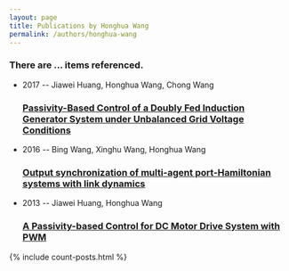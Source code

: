 ```yaml
---
layout: page
title: Publications by Honghua Wang
permalink: /authors/honghua-wang
---
```


<h3 id="number-posts">There are ... items referenced.</h3>
<ul class="post-list">
<li><span class='post-meta'>2017 -- Jiawei Huang, Honghua Wang, Chong Wang</span><h3><a class='post-link' href="{{ site.baseurl }}/passivity-based-control-of-a-doubly-fed-induction-generator-system-under-unbalanced-grid-voltage-conditions">Passivity-Based Control of a Doubly Fed Induction Generator System under Unbalanced Grid Voltage Conditions</a></h3></li>
<li><span class='post-meta'>2016 -- Bing Wang, Xinghu Wang, Honghua Wang</span><h3><a class='post-link' href="{{ site.baseurl }}/output-synchronization-of-multi-agent-port-hamiltonian-systems-with-link-dynamics">Output synchronization of multi-agent port-Hamiltonian systems with link dynamics</a></h3></li>
<li><span class='post-meta'>2013 -- Jiawei Huang, Honghua Wang</span><h3><a class='post-link' href="{{ site.baseurl }}/a-passivity-based-control-for-dc-motor-drive-system-with-pwm">A Passivity-based Control for DC Motor Drive System with PWM</a></h3></li>

</ul>
{% include count-posts.html %}
